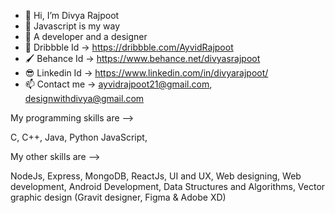 - 👋 Hi, I’m Divya Rajpoot
- 🌱 Javascript is my way
- 👀 A developer and a designer
- 💞️ Dribbble Id -> https://dribbble.com/AyvidRajpoot
- 🖌️ Behance Id -> https://www.behance.net/divyasrajpoot
- 😎 Linkedin Id -> https://www.linkedin.com/in/divyarajpoot/
- 📫 Contact me -> ayvidrajpoot21@gmail.com, designwithdivya@gmail.com



My programming skills are --> 
 
C, 
C++,
Java,
Python
JavaScript, 
 



My other skills are --> 

NodeJs,
Express,
MongoDB,
ReactJs, 
UI and UX, 
Web designing, 
Web development, 
Android Development, 
Data Structures and Algorithms, 
Vector graphic design (Gravit designer, Figma & Adobe XD)
